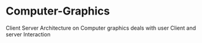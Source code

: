 # Computer-Graphics
Client Server Architecture on Computer graphics deals with user Client and server Interaction
